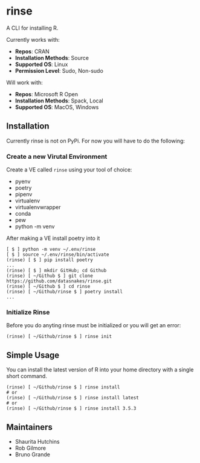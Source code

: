 # rinse

A CLI for installing R.

Currently works with:

* __Repos__: CRAN
* __Installation Methods__: Source
* __Supported OS__: Linux
* __Permission Level__: Sudo, Non-sudo

Will work with:

* __Repos__: Microsoft R Open
* __Installation Methods__: Spack, Local
* __Supported OS__: MacOS, Windows

## Installation

Currently rinse is not on PyPi.  For now you will have to do the following:

### Create a new Virutal Environment

Create a VE called `rinse` using your tool of choice:

* pyenv
* poetry
* pipenv
* virtualenv
* virtualenvwrapper
* conda
* pew
* python -m venv

After making a VE install poetry into it

```console
[ $ ] python -m venv ~/.env/rinse
[ $ ] source ~/.env/rinse/bin/activate
(rinse) [ $ ] pip install poetry
...
(rinse) [ $ ] mkdir GitHub; cd Github
(rinse) [ ~/Github $ ] git clone https://github.com/datasnakes/rinse.git
(rinse) [ ~/Github $ ] cd rinse
(rinse) [ ~/Github/rinse $ ] poetry install
...
```

### Initialize Rinse

Before you do anyting rinse must be initialized or you will get an error:

```console
(rinse) [ ~/Github/rinse $ ] rinse init
```

## Simple Usage

You can install the latest version of R into your home directory with a single short command.

```console
(rinse) [ ~/Github/rinse $ ] rinse install
# or
(rinse) [ ~/Github/rinse $ ] rinse install latest
# or
(rinse) [ ~/Github/rinse $ ] rinse install 3.5.3

```

## Maintainers

* Shaurita Hutchins
* Rob Gilmore
* Bruno Grande
